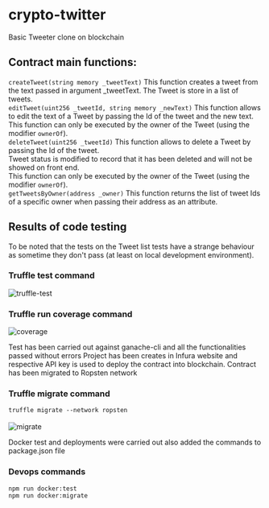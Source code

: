 # crypto-twitter
Basic Tweeter clone on blockchain

## Contract main functions:
```createTweet(string memory _tweetText)```
This function creates a tweet from the text passed in argument _tweetText. The Tweet is store in a list of tweets.  
```editTweet(uint256 _tweetId, string memory _newText)```
This function allows to edit the text of a Tweet by passing the Id of the tweet and the new text.  
This function can only be executed by the owner of the Tweet (using the modifier ```ownerOf```).  
```deleteTweet(uint256 _tweetId)```
This function allows to delete a Tweet by passing the Id of the tweet.   
Tweet status is modified to record that it has been deleted and will not be showed on front end.    
This function can only be executed by the owner of the Tweet (using the modifier ```ownerOf```).  
```getTweetsByOwner(address _owner)``` 
This function returns the list of tweet Ids of a specific owner when passing their address as an attribute.
## Results of code testing
To be noted that the tests on the Tweet list tests have a strange behaviour as sometime they don't pass (at least on local development environment). 
### Truffle test command
![truffle-test](./images/truffle_test.png)  
### Truffle run coverage command
![coverage](./images/test_coverage.png)

Test has been carried out against ganache-cli and all the functionalities passed without errors
Project has been creates in Infura website and respective API key is used to deploy the contract into blockchain.
Contract has been migrated to Ropsten network
### Truffle migrate command
```truffle migrate --network ropsten```  
<br>
![migrate](./images/ropstenmigrate.png)

Docker test and deployments were carried out also added the commands to package.json file 
### Devops commands
```npm run docker:test```  
```npm run docker:migrate```


